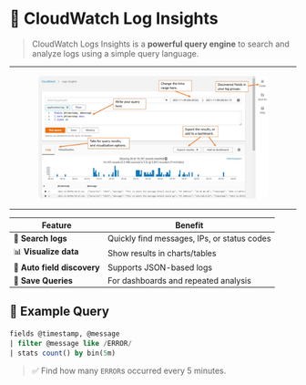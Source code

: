 # 🧪 CloudWatch Log Insights

> CloudWatch Logs Insights is a **powerful query engine** to search and analyze logs using a simple query language.

---

<div style="text-align: center;">
    <img src="images/cw-logs-insights.png" alt="CloudWatch Logs Insights" style="border-radius: 10px; width: 80%;">
</div>

---

| Feature                     | Benefit                                     |
| --------------------------- | ------------------------------------------- |
| 🔎 **Search logs**          | Quickly find messages, IPs, or status codes |
| 📊 **Visualize data**       | Show results in charts/tables               |
| 🧠 **Auto field discovery** | Supports JSON-based logs                    |
| 💾 **Save Queries**         | For dashboards and repeated analysis        |

## 🧠 Example Query

```sql
fields @timestamp, @message
| filter @message like /ERROR/
| stats count() by bin(5m)
```

> ✅ Find how many `ERROR`s occurred every 5 minutes.
